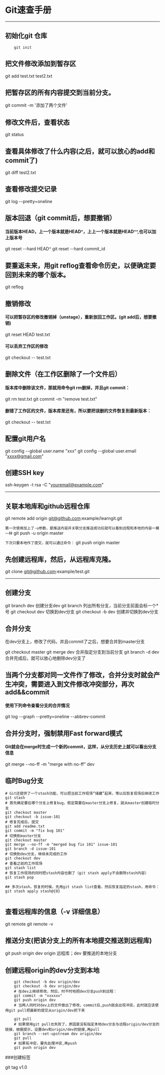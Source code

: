 # Git速查手册
------
##  初始化git 仓库

```
    git init
```

## 把文件修改添加到暂存区
git add test.txt test2.txt

## 把暂存区的所有内容提交到当前分支。
git commit -m '添加了两个文件'

## 修改文件后，查看状态
git status

## 查看具体修改了什么内容(之后，就可以放心的add和commit了)
git diff test2.txt

## 查看修改提交记录
git log --pretty=oneline

## 版本回退（git commit后，想要撤销）
#### 当前版本HEAD，上一个版本就是HEAD^，上上一个版本就是HEAD^^,也可以加上版本号
git reset --hard HEAD^
git reset --hard commit_id

## 要重返未来，用git reflog查看命令历史，以便确定要回到未来的哪个版本。
git reflog

## 撤销修改
#### 可以把暂存区的修改撤销掉（unstage），重新放回工作区。(git add后，想要撤销)
git reset HEAD test.txt
#### 可以丢弃工作区的修改
git checkout -- test.txt

## 删除文件（在工作区删除了一个文件后）
#### 版本库中删除该文件，那就用命令git rm删掉，并且git commit：
git rm test.txt
git commit -m "remove test.txt"
#### 删错了工作区的文件，版本库里还有，所以要把误删的文件恢复到最新版本：

git checkout -- test.txt

##  配置git用户名
git config --global user.name "xxx"
git config --global user.email "xxxx@gmail.com"

## 创建SSH key
ssh-keygen -t rsa -C "youremail@example.com"

-------

## 关联本地库和github远程仓库
 git remote add origin git@github.com:example/learngit.git

`第一次使用加上了-u参数，是推送内容并关联分支推送成功后就可以看到远程和本地的内容一模一样`
git push -u origin master

`下次只要本地作了提交，就可以通过命令：`
git push origin master

## 先创建远程库，然后，从远程库克隆。
git clone git@github.com:example/test.git

---------

## 创建分支
git branch dev 创建分支dev
git branch 列出所有分支，当前分支前面会标一个*号
git checkout dev 切换到dev分支
git checkout -b dev 创建并切换到dev分支

## 合并分支
在dev分支上，修改了代码，并且commit了之后，想要合并到master分支

git checkout master
git merge dev          合并指定分支到当前分支
git branch -d dev      合并完成后，就可以放心地删除dev分支了

## 当两个分支都对同一文件作了修改，合并分支时就会产生冲突，需要进入到文件修改冲突部分，再次add&&commit
#### 使用下列命令查看分支的合并情况
git log --graph --pretty=oneline --abbrev-commit

## 合并分支时，强制禁用Fast forward模式
#### Git就会在merge时生成一个新的commit，这样，从分支历史上就可以看出分支信息
git merge --no-ff -m "merge with no-ff" dev

## 临时Bug分支

```
# Git还提供了一个stash功能，可以把当前工作现场“储藏”起来，等以后恢复现场后继续工作
git stash
# 首先确定要在哪个分支上修复bug，假定需要在master分支上修复，就从master创建临时分支
git checkout master
git checkout -b issue-101
# 修复完成后，提交
git add readme.txt
git commit -m "fix bug 101"
# 切换到master分支
git checkout master
git merge --no-ff -m "merged bug fix 101" issue-101
git branch -d issue-101
# 切换到dev分支，继续未完成的工作
git checkout dev
# 查看之前的工作现场
git stash list
# 恢复工作现场的同时把stash内容也删了（git stash apply不会删除stash内容）
git stash pop

## 多次stash，恢复的时候，先用git stash list查看，然后恢复指定的stash，用命令：
git stash apply stash@{0}


```

## 查看远程库的信息（-v 详细信息）
git remote git remote -v



## 推送分支(把该分支上的所有本地提交推送到远程库)
git push origin dev   origin 远程库；dev 要推送的本地分支

## 创建远程origin的dev分支到本地
```
    git checkout -b dev origin/dev
    git checkout -b dev origin/dev
    # 在dev上继续修改，然后，时不时地把dev分支push到远程：
    git commit -m "xxxxxx"
    git push origin dev
    # 当两人同时对dev上的文件做出了修改，commit后,push就会出现冲突，此时就应该使用git pull把最新的提交从origin/dev抓下来

    git pull
    # 如果使用git pull也失败了，原因是没有指定本地dev分支与远程origin/dev分支的链接，根据提示，设置dev和origin/dev的链接,再pull
    git branch --set-upstream dev origin/dev
    git pull
    # 如果有冲突，要先处理冲突,再push
    git push origin dev
```

###创建标签

git tag v1.0
